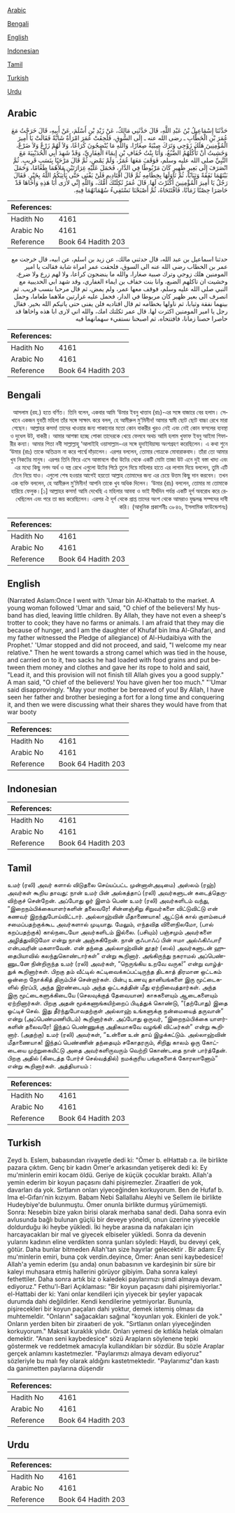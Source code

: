 [Arabic](#arabic)

[Bengali](#bengali)

[English](#english)

[Indonesian](#indonesian)

[Tamil](#tamil)

[Turkish](#turkish)

[Urdu](#urdu)

## Arabic


<div dir="rtl" lang="ar" style={{fontSize:'larger',backgroundColor:'#f8f9fa',padding:20}}>
حَدَّثَنَا إِسْمَاعِيلُ بْنُ عَبْدِ اللَّهِ، قَالَ حَدَّثَنِي مَالِكٌ، عَنْ زَيْدِ بْنِ أَسْلَمَ، عَنْ أَبِيهِ، قَالَ خَرَجْتُ مَعَ عُمَرَ بْنِ الْخَطَّابِ ـ رضى الله عنه ـ إِلَى السُّوقِ، فَلَحِقَتْ عُمَرَ امْرَأَةٌ شَابَّةٌ فَقَالَتْ يَا أَمِيرَ الْمُؤْمِنِينَ هَلَكَ زَوْجِي وَتَرَكَ صِبْيَةً صِغَارًا، وَاللَّهِ مَا يُنْضِجُونَ كُرَاعًا، وَلاَ لَهُمْ زَرْعٌ وَلاَ ضَرْعٌ، وَخَشِيتُ أَنْ تَأْكُلَهُمُ الضَّبُعُ، وَأَنَا بِنْتُ خُفَافِ بْنِ إِيمَاءَ الْغِفَارِيِّ، وَقَدْ شَهِدَ أَبِي الْحُدَيْبِيَةَ مَعَ النَّبِيِّ صلى الله عليه وسلم، فَوَقَفَ مَعَهَا عُمَرُ، وَلَمْ يَمْضِ، ثُمَّ قَالَ مَرْحَبًا بِنَسَبٍ قَرِيبٍ‏.‏ ثُمَّ انْصَرَفَ إِلَى بَعِيرٍ ظَهِيرٍ كَانَ مَرْبُوطًا فِي الدَّارِ، فَحَمَلَ عَلَيْهِ غِرَارَتَيْنِ مَلأَهُمَا طَعَامًا، وَحَمَلَ بَيْنَهُمَا نَفَقَةً وَثِيَابًا، ثُمَّ نَاوَلَهَا بِخِطَامِهِ ثُمَّ قَالَ اقْتَادِيهِ فَلَنْ يَفْنَى حَتَّى يَأْتِيَكُمُ اللَّهُ بِخَيْرٍ‏.‏ فَقَالَ رَجُلٌ يَا أَمِيرَ الْمُؤْمِنِينَ أَكْثَرْتَ لَهَا‏.‏ قَالَ عُمَرُ ثَكِلَتْكَ أُمُّكَ، وَاللَّهِ إِنِّي لأَرَى أَبَا هَذِهِ وَأَخَاهَا قَدْ حَاصَرَا حِصْنًا زَمَانًا، فَافْتَتَحَاهُ، ثُمَّ أَصْبَحْنَا نَسْتَفِيءُ سُهْمَانَهُمَا فِيهِ‏.‏
</div>
<div style={{backgroundColor:'#f8f9fa',padding:20, marginBottom: 10}}><table> <thead> <tr> <th>References:</th> <th></th> </tr> </thead> <tbody><tr><td>Hadith No</td><td>4161</td></tr><tr><td>Arabic No</td><td>4161</td></tr><tr><td>Reference</td><td>Book 64 Hadith 203</td></tr></tbody></table></div>


<div dir="rtl" lang="ar" style={{fontSize:'larger',backgroundColor:'#f8f9fa',padding:20}}>
حدثنا اسماعيل بن عبد الله، قال حدثني مالك، عن زيد بن اسلم، عن ابيه، قال خرجت مع عمر بن الخطاب رضى الله عنه الى السوق، فلحقت عمر امراة شابة فقالت يا امير المومنين هلك زوجي وترك صبية صغارا، والله ما ينضجون كراعا، ولا لهم زرع ولا ضرع، وخشيت ان تاكلهم الضبع، وانا بنت خفاف بن ايماء الغفاري، وقد شهد ابي الحديبية مع النبي صلى الله عليه وسلم، فوقف معها عمر، ولم يمض، ثم قال مرحبا بنسب قريب. ثم انصرف الى بعير ظهير كان مربوطا في الدار، فحمل عليه غرارتين ملاهما طعاما، وحمل بينهما نفقة وثيابا، ثم ناولها بخطامه ثم قال اقتاديه فلن يفنى حتى ياتيكم الله بخير. فقال رجل يا امير المومنين اكثرت لها. قال عمر ثكلتك امك، والله اني لارى ابا هذه واخاها قد حاصرا حصنا زمانا، فافتتحاه، ثم اصبحنا نستفيء سهمانهما فيه
</div>
<div style={{backgroundColor:'#f8f9fa',padding:20, marginBottom: 10}}><table> <thead> <tr> <th>References:</th> <th></th> </tr> </thead> <tbody><tr><td>Hadith No</td><td>4161</td></tr><tr><td>Arabic No</td><td>4161</td></tr><tr><td>Reference</td><td>Book 64 Hadith 203</td></tr></tbody></table></div>

## Bengali


<div dir="rtl" lang="bn" style={{fontSize:'larger',backgroundColor:'#f8f9fa',padding:20}}>
আসলাম (রহ.) হতে বর্ণিত। তিনি বলেন, একবার আমি ‘উমার ইবনু খাত্তাব (রাঃ)-এর সঙ্গে বাজারে বের হলাম। সেখানে একজন যুবতী মহিলা তাঁর সঙ্গে সাক্ষাৎ করে বলল, হে আমীরুল মু’মিনীন! আমার স্বামী ছোট ছোট বাচ্চা রেখে মারা গেছেন। আল্লাহর কসম! তাদের খাওয়ার জন্য পাকানোর মতো কোন বাকরীর খুরও নেই এবং নেই কোন ফসলের ব্যবস্থা ও দুধেল উট, বাকরী। আমার আশঙ্কা হচ্ছে পোকা তাদেরকে খেয়ে ফেলবে অথচ আমি হলাম খুফাফ ইবনু আইমা গিফারীর কন্যা। আমার পিতা নবী সাল্লাল্লাহু ‘আলাইহি ওয়াসাল্লাম-এর সঙ্গে হুদাইবিয়াহ্য় অংশগ্রহণ করেছিলেন। এ কথা শুনে ‘উমার (রাঃ) তাকে অতিক্রম না করে পার্শ্বে দাঁড়ালেন। এরপর বললেন, তোমার গোত্রকে মোবারাকবাদ। তাঁরা তো আমার খুব নিকটের মানুষ। এরপর তিনি ফিরে এসে আস্তাবলে বাঁধা উটের থেকে একটি মোটা তাজা উট এনে দুই বস্তা খাদ্য এবং এর মধ্যে কিছু নগদ অর্থ ও বস্ত্র রেখে এগুলো উটের পিঠে তুলে দিয়ে মহিলার হাতে এর লাগাম দিয়ে বললেন, তুমি এটি টেনে নিয়ে যাও। এগুলো শেষ হওয়ার আগেই হয়তো আল্লাহ তোমাদের জন্য এর চেয়ে উত্তম কিছু দান করবেন। তখন এক ব্যক্তি বললেন, হে আমীরুল মু’মিনীন! আপনি তাকে খুব অধিক দিলেন। ‘উমার (রাঃ) বললেন, তোমার মা তোমাকে হারিয়ে ফেলুক।[১] আল্লাহর কসম! আমি দেখেছি এ মহিলার আববা ও ভাই দীর্ঘদিন পর্যন্ত একটি দূর্গ অবরোধ করে রেখেছিলেন এবং পরে তা জয় করেছিলেন। এরপর ঐ দূর্গ থেকে প্রাপ্ত তাদের অংশ থেকে আমরাও যুদ্ধলব্ধ সম্পদের দাবী করি। (আধুনিক প্রকাশনীঃ ৩৮৪৬, ইসলামিক ফাউন্ডেশনঃ)
</div>
<div style={{backgroundColor:'#f8f9fa',padding:20, marginBottom: 10}}><table> <thead> <tr> <th>References:</th> <th></th> </tr> </thead> <tbody><tr><td>Hadith No</td><td>4161</td></tr><tr><td>Arabic No</td><td>4161</td></tr><tr><td>Reference</td><td>Book 64 Hadith 203</td></tr></tbody></table></div>

## English


<div dir="ltr" lang="en" style={{fontSize:'larger',backgroundColor:'#f8f9fa',padding:20}}>
(Narrated Aslam:Once I went with 'Umar bin Al-Khattab to the market. A young woman followed 'Umar and said, "O chief of the believers! My husband has died, leaving little children. By Allah, they have not even a sheep's trotter to cook; they have no farms or animals. I am afraid that they may die because of hunger, and I am the daughter of Khufaf bin Ima Al-Ghafari, and my father witnessed the Pledge of allegiance) of Al-Hudaibiya with the Prophet.' 'Umar stopped and did not proceed, and said, "I welcome my near relative." Then he went towards a strong camel which was tied in the house, and carried on to it, two sacks he had loaded with food grains and put between them money and clothes and gave her its rope to hold and said, "Lead it, and this provision will not finish till Allah gives you a good supply." A man said, "O chief of the believers! You have given her too much." "'Umar said disapprovingly. "May your mother be bereaved of you! By Allah, I have seen her father and brother besieging a fort for a long time and conquering it, and then we were discussing what their shares they would have from that war booty
</div>
<div style={{backgroundColor:'#f8f9fa',padding:20, marginBottom: 10}}><table> <thead> <tr> <th>References:</th> <th></th> </tr> </thead> <tbody><tr><td>Hadith No</td><td>4161</td></tr><tr><td>Arabic No</td><td>4161</td></tr><tr><td>Reference</td><td>Book 64 Hadith 203</td></tr></tbody></table></div>

## Indonesian


<div dir="ltr" lang="id" style={{fontSize:'larger',backgroundColor:'#f8f9fa',padding:20}}>

</div>
<div style={{backgroundColor:'#f8f9fa',padding:20, marginBottom: 10}}><table> <thead> <tr> <th>References:</th> <th></th> </tr> </thead> <tbody><tr><td>Hadith No</td><td>4161</td></tr><tr><td>Arabic No</td><td>4161</td></tr><tr><td>Reference</td><td>Book 64 Hadith 203</td></tr></tbody></table></div>

## Tamil


<div dir="ltr" lang="ta" style={{fontSize:'larger',backgroundColor:'#f8f9fa',padding:20}}>
உமர் (ரலி) அவர் களால் விடுதலை செய்யப்பட்ட முன்னாள்அடிமை) அஸ்லம் (ரஹ்) அவர்கள் கூறிய தாவது: நான் உமர் பின் அல்கத்தாப் (ரலி) அவர்களுடன் கடைத்தெருவிற்குச் சென்றேன். அப்போது ஓர் இளம் பெண் உமர் (ரலி) அவர்களிடம் வந்து, “இறைநம்பிக்கையாளர்களின் தலைவரே! சின்னஞ்சிறு சிறுவர்களை விட்டுவிட்டு என் கணவர் இறந்துபோய்விட்டார். அல்லாஹ்வின் மீதாணையாக! ஆட்டுக் கால் குளம்பைச் சமைப்பதற்குக்கூட அவர்களால் முடியாது. மேலும், எந்தவித விளைநிலமோ, (பால் கறப்பதற்குக்) கால்நடையோ அவர்களிடம் இல்லை. (பசியும்) பஞ்சமும் அவர்களை அழித்துவிடுமோ என்று நான் அஞ்சுகிறேன். நான் குஃபாஃப் பின் ஈமா அல்ஃகிஃபாரீ என்பவரின் மகளாவேன். என் தந்தை அல்லாஹ்வின் தூதர் (ஸல்) அவர்களுடன் ஹுதைபியாவில் கலந்துகொண்டார்கள்” என்று கூறினார். அங்கிருந்து நகராமல் அப்பெண்ணுடனே நின்றிருந்த உமர் (ரலி) அவர்கள், “நெருங்கிய உறவே வருக!” என்று வாழ்த்துக் கூறினார்கள். பிறகு தம் வீட்டில் கட்டிவைக்கப்பட்டிருந்த திடகாத் திரமான ஒட்டகம் ஒன்றை நோக்கித் திரும்பிச் சென்றார்கள். பின்பு உணவு தானியங்களை இரு மூட்டைகளில் நிரப்பி, அந்த இரண்டையும் அந்த ஒட்டகத்தின் மீது ஏற்றிவைத்தார்கள். அந்த இரு மூட்டைகளுக்கிடையே (செலவுக்குத் தேவையான) காசுகளையும் ஆடைகளையும் ஏற்றினார்கள். பிறகு அதன் மூக்கணாங்கயிற்றைப் பிடித்துக் கொண்டு, “(தற்போது) இதை ஓட்டிச் செல். இது தீர்ந்துபோவதற்குள் அல்லாஹ் உங்களுக்கு நன்மையைத் தருவான்” என்று (அப்பெண்மணியிடம்) கூறினார்கள். அப்போது ஒருவர், “இறைநம்பிக்கை யாளர்களின் தலைவரே! இந்தப் பெண்ணுக்கு அதிகமாகவே வழங்கி விட்டீர்கள்” என்று கூறினார். (அதற்கு) உமர் (ரலி) அவர்கள், “உன்னை உன் தாய் இழக்கட்டும். அல்லாஹ்வின் மீதாணையாக! இந்தப் பெண்ணின் தந்தையும் சகோதரரும், சிறிது காலம் ஒரு கோட்டையை முற்றுகையிட்டு அதை அவர்களிருவரும் வெற்றி கொண்டதை நான் பார்த்தேன். பிறகு அதில் (கிடைத்த போர்ச் செல்வத்தில்) நமக்குரிய பங்குகளைக் கோரலானோம்” என்று கூறினார்கள். அத்தியாயம் :
</div>
<div style={{backgroundColor:'#f8f9fa',padding:20, marginBottom: 10}}><table> <thead> <tr> <th>References:</th> <th></th> </tr> </thead> <tbody><tr><td>Hadith No</td><td>4161</td></tr><tr><td>Arabic No</td><td>4161</td></tr><tr><td>Reference</td><td>Book 64 Hadith 203</td></tr></tbody></table></div>

## Turkish


<div dir="ltr" lang="tr" style={{fontSize:'larger',backgroundColor:'#f8f9fa',padding:20}}>
Zeyd b. Eslem, babasından rivayetle dedi ki: "Ömer b. elHattab r.a. ile birlikte pazara çıktım. Genç bir kadın Ömer'e arkasından yetişerek dedi ki: Ey mu'minlerin emiri kocam öldü. Geriye de küçük çocuklar bıraktı. Allah'a yemin ederim bir koyun paçasını dahi pişiremezler. Ziraatleri de yok, davarları da yok. Sırtlanın onları yiyeceğinden korkuyorum. Ben de Hufaf b. Ima el-Gıfarı'nin kızıyım. Babam Nebi Sallallahu Aleyhi ve Sellem ile birlikte Hudeybiye'de bulunmuştu. Ömer onunla birlikte durmuş yürümemişti. Sonra: Nesebin bize yakın birisi olarak merhaba sana! dedi. Daha sonra evin avlusunda bağlı bulunan güçlü bir deveye yöneldi, onun üzerine yiyecekle doldurduğu iki heybe yükledi. İki heybe arasına da nafakaları için harcayacakları bir mal ve giyecek elbiseler yükledi. Sonra da devenin yularını kadının eline verdikten sonra şunları söyledi: Haydi, bu deveyi çek, götür. Daha bunlar bitmeden Allah'tan size hayırlar gelecektir . Bir adam: Ey mu'minlerin emiri, buna çok verdin.deyince, Ömer: Anan seni kaybedesice! Allah'a yemin ederim (şu anda) onun babasının ve kardeşinin bir süre bir kaleyi muhasara etmiş hallerini görüyor gibiyim. Daha sonra kaleyi fethettiler. Daha sonra artık biz o kaledeki paylarımızı şimdi almaya devam. ediyoruz." Fethu'l-Bari Açıklaması: "Bir koyun paçasını dahi pişiremiyorlar." el-Hattabi der ki: Yani onlar kendileri için yiyecek bir şeyler yapacak durumda dahi değildirler. Kendi kendilerine yetmiyorlar. Bununla, pişirecekleri bir koyun paçaları dahi yoktur, demek istemiş olması da muhtemeldir. "Onların" sağacakları sağınal "koyunları yok. Ekinleri de yok." Onların yerden biten bir ziraatıeri de yok. "Sırtlanın onları yiyeceğinden korkuyorum." Maksat kuraklık yılıdır. Onları yemesi de kıtlıkla helak olmaları demektir. "Anan seni kaybedesice" sözü Arapların söylenene tepki göstermek ve reddetmek amacıyla kullandıkları bir sözdür. Bu sözle Araplar gerçek anlamını kastetmezler. "Paylarımızı almaya devam ediyoruz" sözleriyle bu malı fey olarak aldığını kastetmektedir. "Paylarımız"dan kastı da ganimetten paylarına düşendir
</div>
<div style={{backgroundColor:'#f8f9fa',padding:20, marginBottom: 10}}><table> <thead> <tr> <th>References:</th> <th></th> </tr> </thead> <tbody><tr><td>Hadith No</td><td>4161</td></tr><tr><td>Arabic No</td><td>4161</td></tr><tr><td>Reference</td><td>Book 64 Hadith 203</td></tr></tbody></table></div>

## Urdu


<div dir="rtl" lang="ur" style={{fontSize:'larger',backgroundColor:'#f8f9fa',padding:20}}>

</div>
<div style={{backgroundColor:'#f8f9fa',padding:20, marginBottom: 10}}><table> <thead> <tr> <th>References:</th> <th></th> </tr> </thead> <tbody><tr><td>Hadith No</td><td>4161</td></tr><tr><td>Arabic No</td><td>4161</td></tr><tr><td>Reference</td><td>Book 64 Hadith 203</td></tr></tbody></table></div>